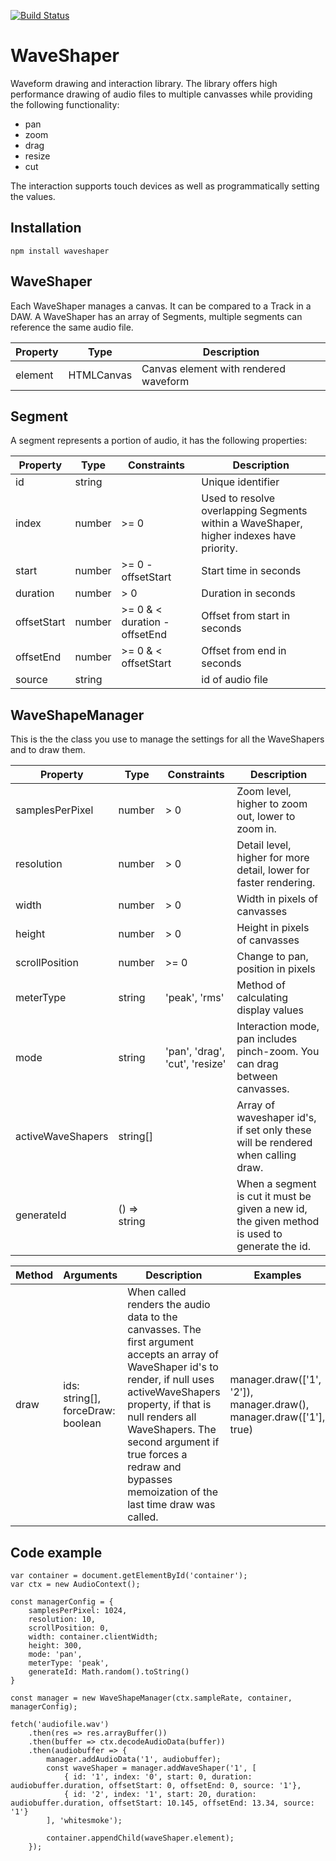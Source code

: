 [![Build Status](https://travis-ci.org/Idicious/waveshaper.svg?branch=master)](https://travis-ci.org/Idicious/waveshaper)

# WaveShaper
Waveform drawing and interaction library. The library offers high performance drawing of audio files to multiple canvasses while providing the following functionality:

- pan
- zoom
- drag
- resize
- cut

The interaction supports touch devices as well as programmatically setting the values.

## Installation
``` 
npm install waveshaper
```

## WaveShaper
Each WaveShaper manages a canvas. It can be compared to a Track in a DAW. A WaveShaper has an array of Segments, multiple segments can reference the same audio file.

| Property | Type | Description
| -------- | ---- | -----------
| element  | HTMLCanvas | Canvas element with rendered waveform


## Segment
A segment represents a portion of audio, it has the following properties:

| Property | Type | Constraints | Description
| -------- | ---- | -----------   | -----------
| id       | string | | Unique identifier
| index    | number | >= 0 | Used to resolve overlapping Segments within a WaveShaper, higher indexes have priority.
| start    | number | >= 0 - offsetStart | Start time in seconds
| duration | number | > 0 | Duration in seconds
| offsetStart | number | >= 0 & < duration - offsetEnd | Offset from start in seconds
| offsetEnd | number | >= 0 & < offsetStart | Offset from end in seconds
| source | string | | id of audio file

## WaveShapeManager
This is the the class you use to manage the settings for all the WaveShapers and to draw them.

| Property | Type | Constraints | Description
| -------- | ---- | -----------   | -----------
| samplesPerPixel | number | > 0 | Zoom level, higher to zoom out, lower to zoom in.
| resolution    | number | > 0 | Detail level, higher for more detail, lower for faster rendering. |
| width    | number | > 0 | Width in pixels of canvasses |
| height | number | > 0 | Height in pixels of canvasses |
| scrollPosition | number | >= 0 | Change to pan, position in pixels
| meterType | string | 'peak', 'rms' | Method of calculating display values
| mode | string | 'pan', 'drag', 'cut', 'resize' | Interaction mode, pan includes pinch-zoom. You can drag between canvasses. |
| activeWaveShapers | string[] | | Array of waveshaper id's, if set only these will be rendered when calling draw. |
| generateId | () => string | | When a segment is cut it must be given a new id, the given method is used to generate the id.

| Method | Arguments | Description | Examples |
| -----  | --------- | ----------  | ------- |
| draw   | ids: string[], forceDraw: boolean | When called renders the audio data to the canvasses. The first argument accepts an array of WaveShaper id's to render, if null uses activeWaveShapers property, if that is null renders all WaveShapers. The second argument if true forces a redraw and bypasses memoization of the last time draw was called. | manager.draw(['1', '2']), manager.draw(), manager.draw(['1'], true) |

## Code example
```
var container = document.getElementById('container');
var ctx = new AudioContext();

const managerConfig = {
    samplesPerPixel: 1024,
    resolution: 10,
    scrollPosition: 0,
    width: container.clientWidth;
    height: 300,
    mode: 'pan',
    meterType: 'peak',
    generateId: Math.random().toString()
}

const manager = new WaveShapeManager(ctx.sampleRate, container, managerConfig);

fetch('audiofile.wav')
    .then(res => res.arrayBuffer())
    .then(buffer => ctx.decodeAudioData(buffer))
    .then(audiobuffer => {
        manager.addAudioData('1', audiobuffer);
        const waveShaper = manager.addWaveShaper('1', [
            { id: '1', index: '0', start: 0, duration: audiobuffer.duration, offsetStart: 0, offsetEnd: 0, source: '1'},
            { id: '2', index: '1', start: 20, duration: audiobuffer.duration, offsetStart: 10.145, offsetEnd: 13.34, source: '1'}
        ], 'whitesmoke');

        container.appendChild(waveShaper.element);
    });
```

